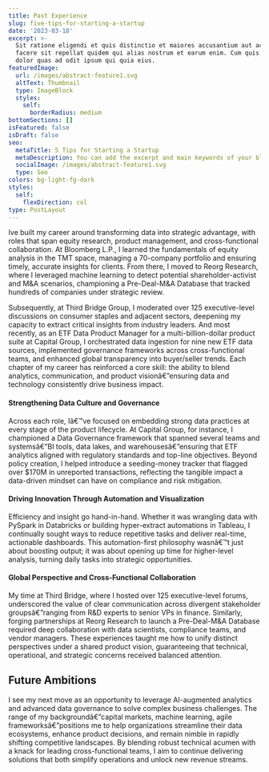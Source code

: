 ```yaml
---
title: Past Experience
slug: five-tips-for-starting-a-startup
date: '2023-03-18'
excerpt: >-
  Sit ratione eligendi et quis distinctio et maiores accusantium aut accusamus
  facere sit repellat quidem qui alias nostrum et earum enim. Cum quis sint eos
  dolor quas ad odit ipsum qui quia eius.
featuredImage:
  url: /images/abstract-feature1.svg
  altText: Thumbnail
  type: ImageBlock
  styles:
    self:
      borderRadius: medium
bottomSections: []
isFeatured: false
isDraft: false
seo:
  metaTitle: 5 Tips for Starting a Startup
  metaDescription: You can add the excerpt and main keywords of your blog post here.
  socialImage: /images/abstract-feature1.svg
  type: Seo
colors: bg-light-fg-dark
styles:
  self:
    flexDirection: col
type: PostLayout
---
```

Ive built my career around transforming data into strategic advantage, with roles that span equity research, product management, and cross-functional collaboration. At Bloomberg L.P., I learned the fundamentals of equity analysis in the TMT space, managing a 70-company portfolio and ensuring timely, accurate insights for clients. From there, I moved to Reorg Research, where I leveraged machine learning to detect potential shareholder-activist and M\&A scenarios, championing a Pre-Deal-M\&A Database that tracked hundreds of companies under strategic review.

Subsequently, at Third Bridge Group, I moderated over 125 executive-level discussions on consumer staples and adjacent sectors, deepening my capacity to extract critical insights from industry leaders. And most recently, as an ETF Data Product Manager for a multi-billion-dollar product suite at Capital Group, I orchestrated data ingestion for nine new ETF data sources, implemented governance frameworks across cross-functional teams, and enhanced global transparency into buyer/seller trends. Each chapter of my career has reinforced a core skill: the ability to blend analytics, communication, and product visionâ€”ensuring data and technology consistently drive business impact.

#### Strengthening Data Culture and Governance

Across each role, Iâ€™ve focused on embedding strong data practices at every stage of the product lifecycle. At Capital Group, for instance, I championed a Data Governance framework that spanned several teams and systemsâ€”BI tools, data lakes, and warehousesâ€”ensuring that ETF analytics aligned with regulatory standards and top-line objectives. Beyond policy creation, I helped introduce a seeding-money tracker that flagged over $170M in unreported transactions, reflecting the tangible impact a data-driven mindset can have on compliance and risk mitigation.

#### Driving Innovation Through Automation and Visualization

Efficiency and insight go hand-in-hand. Whether it was wrangling data with PySpark in Databricks or building hyper-extract automations in Tableau, I continually sought ways to reduce repetitive tasks and deliver real-time, actionable dashboards. This automation-first philosophy wasnâ€™t just about boosting output; it was about opening up time for higher-level analysis, turning daily tasks into strategic opportunities.

#### Global Perspective and Cross-Functional Collaboration

My time at Third Bridge, where I hosted over 125 executive-level forums, underscored the value of clear communication across divergent stakeholder groupsâ€”ranging from R\&D experts to senior VPs in finance. Similarly, forging partnerships at Reorg Research to launch a Pre-Deal-M\&A Database required deep collaboration with data scientists, compliance teams, and vendor managers. These experiences taught me how to unify distinct perspectives under a shared product vision, guaranteeing that technical, operational, and strategic concerns received balanced attention.

## Future Ambitions

I see my next move as an opportunity to leverage AI-augmented analytics and advanced data governance to solve complex business challenges. The range of my backgroundâ€”capital markets, machine learning, agile frameworksâ€”positions me to help organizations streamline their data ecosystems, enhance product decisions, and remain nimble in rapidly shifting competitive landscapes. By blending robust technical acumen with a knack for leading cross-functional teams, I aim to continue delivering solutions that both simplify operations and unlock new revenue streams.
